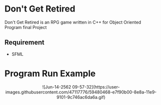 # Don't Get Retired
Don't Get Retired is an RPG game written in C++ for Object Oriented Program final Project

## Requirement
- SFML

# Program Run Example
<p align="center">
![Jun-14-2562 09-57-32](https://user-images.githubusercontent.com/47117776/59480468-e7f90b00-8e8a-11e9-9101-9c746ac6da6a.gif)
</p>

